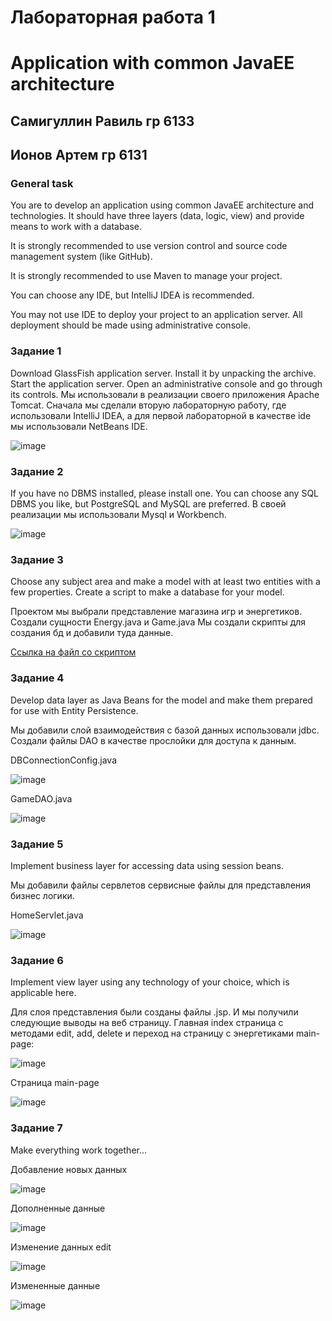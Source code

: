 # Лабораторная работа 1
# Application with common JavaEE architecture
## Самигуллин Равиль гр 6133
## Ионов Артем гр 6131

### General task
You are to develop an application using common JavaEE architecture and technologies. It should have three layers (data, logic, view) and provide means to work with a database.

It is strongly recommended to use version control and source code management system (like GitHub).

It is strongly recommended to use Maven to manage your project.

You can choose any IDE, but IntelliJ IDEA is recommended.

You may not use IDE to deploy your project to an application server. All deployment should be made using administrative console.

### Задание 1
Download GlassFish application server.
Install it by unpacking the archive.
Start the application server.
Open an administrative console and go through its controls.
Мы использовали в реализации своего приложения Apache Tomcat.
Сначала мы сделали вторую лабораторную работу, где использовали IntelliJ IDEA, а
для первой лабораторной в качестве ide мы использовали NetBeans IDE. 

![image](https://github.com/sat4h/Java/assets/146749026/4a6a832c-a6ad-4690-95c4-5fa07c3938a7)


### Задание 2
If you have no DBMS installed, please install one. You can choose any SQL DBMS you like, but PostgreSQL and MySQL are preferred.
В своей реализации мы использовали Mysql и Workbench.

![image](https://github.com/sat4h/Java/assets/146749026/0bf43d4c-5301-45b0-9e49-3ed2a6b4cb59)


### Задание 3
Choose any subject area and make a model with at least two entities with a few properties.
Create a script to make a database for your model.

Проектом мы выбрали представление магазина игр и энергетиков.
Создали сущности Energy.java и Game.java
Мы создали скрипты для создания бд и добавили туда данные.

[Ссылка на файл со скриптом](https://github.com/sat4h/Java/blob/e532a6b018bf8201ff0d051dbdbdf12b01afd345/Lr1/gamesenergyskript.sql)

### Задание 4
Develop data layer as Java Beans for the model and make them prepared for use with Entity Persistence.

Мы добавили слой взаимодействия с базой данных использовали jdbc. Создали файлы DAO в качестве прослойки для доступа к данным.

DBConnectionConfig.java

![image](https://github.com/sat4h/Java/assets/146749026/d58ec41a-d13d-424a-b1df-b725ed09acf7)

GameDAO.java

![image](https://github.com/sat4h/Java/assets/146749026/7507bc14-b0c8-40dc-8933-d55d279de808)


### Задание 5
Implement business layer for accessing data using session beans.

Мы добавили файлы сервлетов сервисные файлы для представления бизнес логики.

HomeServlet.java

![image](https://github.com/sat4h/Java/assets/146749026/4cdfa98c-29a4-4c06-ba94-b450a312d303)

### Задание 6
Implement view layer using any technology of your choice, which is applicable here.

Для слоя представления были созданы файлы .jsp.
И мы получили следующие выводы на веб страницу.
Главная index страница с методами edit, add, delete и переход на страницу с энергетиками main-page:

![image](https://github.com/sat4h/Java/assets/146749026/3c98812b-5213-4868-bc16-12f014946d3e)

Страница main-page

![image](https://github.com/sat4h/Java/assets/146749026/a0c93bac-6d13-4760-92f3-36d4620520ca)


### Задание 7
Make everything work together…

Добавление новых данных

![image](https://github.com/sat4h/Java/assets/146749026/e33f1e5e-aef7-4d05-b181-4f7a8da83757)

Дополненные данные

![image](https://github.com/sat4h/Java/assets/146749026/9d80737b-534d-4a35-8f17-049709cf2842)

Изменение данных edit

![image](https://github.com/sat4h/Java/assets/146749026/37ded375-a3f5-4525-ae8e-57d30e8c3454)

Измененные данные

![image](https://github.com/sat4h/Java/assets/146749026/f4aa56bf-06d5-481f-b53f-2b5d28ee1ffb)





